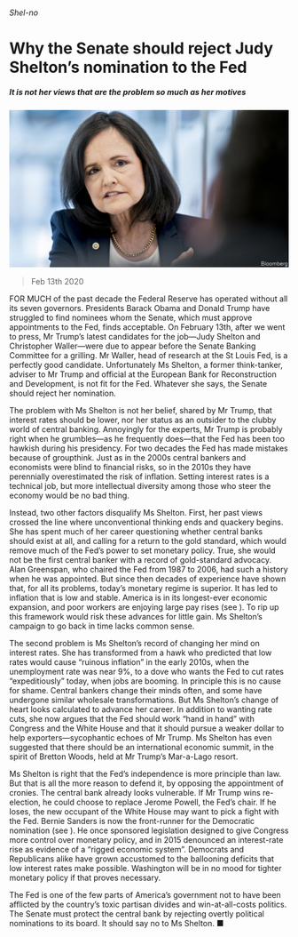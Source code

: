 ###### Shel-no

# Why the Senate should reject Judy Shelton’s nomination to the Fed 

##### It is not her views that are the problem so much as her motives 

![image](images/20200215_LDP502.jpg) 

> Feb 13th 2020 

FOR MUCH of the past decade the Federal Reserve has operated without all its seven governors. Presidents Barack Obama and Donald Trump have struggled to find nominees whom the Senate, which must approve appointments to the Fed, finds acceptable. On February 13th, after we went to press, Mr Trump’s latest candidates for the job—Judy Shelton and Christopher Waller—were due to appear before the Senate Banking Committee for a grilling. Mr Waller, head of research at the St Louis Fed, is a perfectly good candidate. Unfortunately Ms Shelton, a former think-tanker, adviser to Mr Trump and official at the European Bank for Reconstruction and Development, is not fit for the Fed. Whatever she says, the Senate should reject her nomination.

The problem with Ms Shelton is not her belief, shared by Mr Trump, that interest rates should be lower, nor her status as an outsider to the clubby world of central banking. Annoyingly for the experts, Mr Trump is probably right when he grumbles—as he frequently does—that the Fed has been too hawkish during his presidency. For two decades the Fed has made mistakes because of groupthink. Just as in the 2000s central bankers and economists were blind to financial risks, so in the 2010s they have perennially overestimated the risk of inflation. Setting interest rates is a technical job, but more intellectual diversity among those who steer the economy would be no bad thing.


Instead, two other factors disqualify Ms Shelton. First, her past views crossed the line where unconventional thinking ends and quackery begins. She has spent much of her career questioning whether central banks should exist at all, and calling for a return to the gold standard, which would remove much of the Fed’s power to set monetary policy. True, she would not be the first central banker with a record of gold-standard advocacy. Alan Greenspan, who chaired the Fed from 1987 to 2006, had such a history when he was appointed. But since then decades of experience have shown that, for all its problems, today’s monetary regime is superior. It has led to inflation that is low and stable. America is in its longest-ever economic expansion, and poor workers are enjoying large pay rises (see ). To rip up this framework would risk these advances for little gain. Ms Shelton’s campaign to go back in time lacks common sense.

The second problem is Ms Shelton’s record of changing her mind on interest rates. She has transformed from a hawk who predicted that low rates would cause “ruinous inflation” in the early 2010s, when the unemployment rate was near 9%, to a dove who wants the Fed to cut rates “expeditiously” today, when jobs are booming. In principle this is no cause for shame. Central bankers change their minds often, and some have undergone similar wholesale transformations. But Ms Shelton’s change of heart looks calculated to advance her career. In addition to wanting rate cuts, she now argues that the Fed should work “hand in hand” with Congress and the White House and that it should pursue a weaker dollar to help exporters—sycophantic echoes of Mr Trump. Ms Shelton has even suggested that there should be an international economic summit, in the spirit of Bretton Woods, held at Mr Trump’s Mar-a-Lago resort.

Ms Shelton is right that the Fed’s independence is more principle than law. But that is all the more reason to defend it, by opposing the appointment of cronies. The central bank already looks vulnerable. If Mr Trump wins re-election, he could choose to replace Jerome Powell, the Fed’s chair. If he loses, the new occupant of the White House may want to pick a fight with the Fed. Bernie Sanders is now the front-runner for the Democratic nomination (see ). He once sponsored legislation designed to give Congress more control over monetary policy, and in 2015 denounced an interest-rate rise as evidence of a “rigged economic system”. Democrats and Republicans alike have grown accustomed to the ballooning deficits that low interest rates make possible. Washington will be in no mood for tighter monetary policy if that proves necessary.

The Fed is one of the few parts of America’s government not to have been afflicted by the country’s toxic partisan divides and win-at-all-costs politics. The Senate must protect the central bank by rejecting overtly political nominations to its board. It should say no to Ms Shelton. ■

